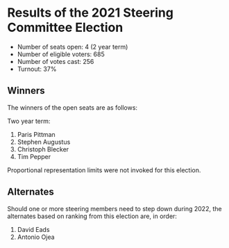 # Results of the 2021 Steering Committee Election

- Number of seats open: 4 (2 year term)
- Number of eligible voters: 685
- Number of votes cast: 256
- Turnout: 37%

## Winners

The winners of the open seats are as follows:

Two year term:

1. Paris Pittman
2. Stephen Augustus
3. Christoph Blecker
4. Tim Pepper

Proportional representation limits were not invoked for this election.

## Alternates

Should one or more steering members need to step down during 2022, the alternates based on ranking from this election are, in order:

1. David Eads
2. Antonio Ojea
